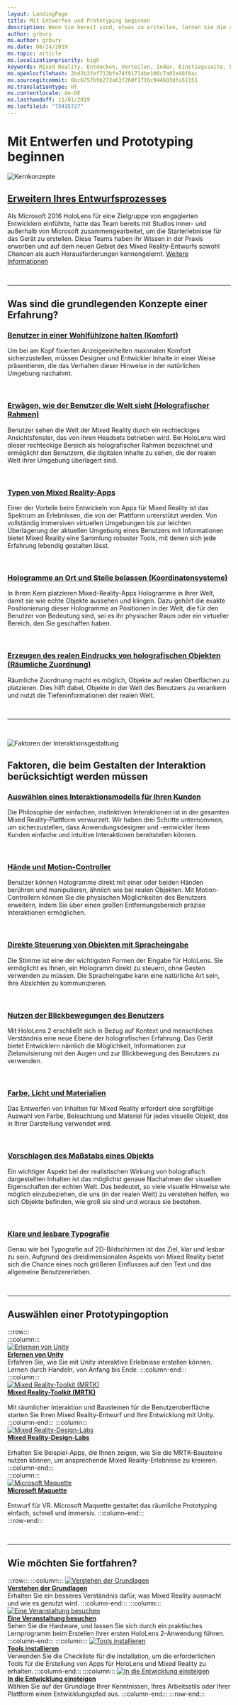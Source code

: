 ```yaml
---
layout: LandingPage
title: Mit Entwerfen und Prototyping beginnen
description: Wenn Sie bereit sind, etwas zu erstellen, lernen Sie die grundlegenden Konzepte kennen, die Sie für den Einstieg in Entwerfen und Prototyping benötigen.
author: grbury
ms.author: grbury
ms.date: 08/24/2019
ms.topic: article
ms.localizationpriority: high
keywords: Mixed Reality, Entdecken, Verteilen, Index, Einstiegsseite, Entwurf, Entwicklung, Tutorials, Beispiel-Apps, Grundlagen, Fallstudien, Ressourcen, HoloLens-Vorgehensweise, Open-Source-Projekte, Kernkonzepte, Interaktion
ms.openlocfilehash: 2bd2b3fef713bfe74f91714be100c7a02e46f8ac
ms.sourcegitcommit: 6bc6757b9b273a63f260f1716c944603dfa51151
ms.translationtype: HT
ms.contentlocale: de-DE
ms.lasthandoff: 11/01/2019
ms.locfileid: "73435727"
---
```

# <a name="start-designing-and-prototyping"></a>Mit Entwerfen und Prototyping beginnen


![Kernkonzepte](images/text_in_unity_viewingangle.jpg)

## <a name="expand-your-design-processcase-study-expanding-the-design-process-for-mixed-realitymd"></a>[Erweitern Ihres Entwurfsprozesses](case-study-expanding-the-design-process-for-mixed-reality.md)

Als Microsoft 2016 HoloLens für eine Zielgruppe von engagierten Entwicklern einführte, hatte das Team bereits mit Studios inner- und außerhalb von Microsoft zusammengearbeitet, um die Starterlebnisse für das Gerät zu erstellen. Diese Teams haben ihr Wissen in der Praxis erworben und auf dem neuen Gebiet des Mixed Reality-Entwurfs sowohl Chancen als auch Herausforderungen kennengelernt. [Weitere Informationen](case-study-expanding-the-design-process-for-mixed-reality.md)

<br>

---

## <a name="what-are-the-core-concepts-of-an-experience"></a>Was sind die grundlegenden Konzepte einer Erfahrung?

### <a name="keep-the-user-comfortable---comfortcomfortmd"></a>[Benutzer in einer Wohlfühlzone halten (Komfort)](comfort.md)
Um bei am Kopf fixierten Anzeigeeinheiten maximalen Komfort sicherzustellen, müssen Designer und Entwickler Inhalte in einer Weise präsentieren, die das Verhalten dieser Hinweise in der natürlichen Umgebung nachahmt.

<br>

### <a name="consider-how-the-user-sees-the-world---holographic-frameholographic-framemd"></a>[Erwägen, wie der Benutzer die Welt sieht (Holografischer Rahmen)](holographic-frame.md)
Benutzer sehen die Welt der Mixed Reality durch ein rechteckiges Ansichtsfenster, das von ihren Headsets betrieben wird. Bei HoloLens wird dieser rechteckige Bereich als holografischer Rahmen bezeichnet und ermöglicht den Benutzern, die digitalen Inhalte zu sehen, die der realen Welt ihrer Umgebung überlagert sind.

<br>

### <a name="types-of-mixed-reality-appstypes-of-mixed-reality-appsmd"></a>[Typen von Mixed Reality-Apps](types-of-mixed-reality-apps.md)
Einer der Vorteile beim Entwickeln von Apps für Mixed Reality ist das Spektrum an Erlebnissen, die von der Plattform unterstützt werden. Von vollständig immersiven virtuellen Umgebungen bis zur leichten Überlagerung der aktuellen Umgebung eines Benutzers mit Informationen bietet Mixed Reality eine Sammlung robuster Tools, mit denen sich jede Erfahrung lebendig gestalten lässt.

<br>

### <a name="keeping-holograms-in-place---coordinate-systemscoordinate-systemsmd"></a>[Hologramme an Ort und Stelle belassen (Koordinatensysteme)](coordinate-systems.md)
In ihrem Kern platzieren Mixed-Reality-Apps Hologramme in Ihrer Welt, damit sie wie echte Objekte aussehen und klingen. Dazu gehört die exakte Positionierung dieser Hologramme an Positionen in der Welt, die für den Benutzer von Bedeutung sind, sei es ihr physischer Raum oder ein virtueller Bereich, den Sie geschaffen haben.

<br>

### <a name="making-holographic-objects-feel-real---spatial-mappingspatial-mappingmd"></a>[Erzeugen des realen Eindrucks von holografischen Objekten (Räumliche Zuordnung)](spatial-mapping.md)
Räumliche Zuordnung macht es möglich, Objekte auf realen Oberflächen zu platzieren. Dies hilft dabei, Objekte in der Welt des Benutzers zu verankern und nutzt die Tiefeninformationen der realen Welt.

<br>


---

<br>

![Faktoren der Interaktionsgestaltung](images/MRTK_BoundingBox_Main.png)

## <a name="interaction-design-factors-to-consider"></a>Faktoren, die beim Gestalten der Interaktion berücksichtigt werden müssen


### <a name="choose-an-interaction-model-for-your-customerinteraction-fundamentalsmd"></a>[Auswählen eines Interaktionsmodells für Ihren Kunden](interaction-fundamentals.md)
Die Philosophie der einfachen, instinktiven Interaktionen ist in der gesamten Mixed Reality-Plattform verwurzelt. Wir haben drei Schritte unternommen, um sicherzustellen, dass Anwendungsdesigner und -entwickler ihren Kunden einfache und intuitive Interaktionen bereitstellen können.

<br>

### <a name="hands-and-motion-controllershands-and-toolsmd"></a>[Hände und Motion-Controller](hands-and-tools.md)
Benutzer können Hologramme direkt mit einer oder beiden Händen berühren und manipulieren, ähnlich wie bei realen Objekten. Mit Motion-Controllern können Sie die physischen Möglichkeiten des Benutzers erweitern, indem Sie über einen großen Entfernungsbereich präzise Interaktionen ermöglichen.

<br>

### <a name="directly-commanding-objects-with-voice-inputvoice-inputmd"></a>[Direkte Steuerung von Objekten mit Spracheingabe](voice-input.md)
Die Stimme ist eine der wichtigsten Formen der Eingabe für HoloLens. Sie ermöglicht es Ihnen, ein Hologramm direkt zu steuern, ohne Gesten verwenden zu müssen. Die Spracheingabe kann eine natürliche Art sein, Ihre Absichten zu kommunizieren.

<br>

### <a name="leveraging-the-users-eye-gazeeye-trackingmd"></a>[Nutzen der Blickbewegungen des Benutzers](eye-tracking.md)
Mit HoloLens 2 erschließt sich in Bezug auf Kontext und menschliches Verständnis eine neue Ebene der holografischen Erfahrung. Das Gerät bietet Entwicklern nämlich die Möglichkeit, Informationen zur Zielanvisierung mit den Augen und zur Blickbewegung des Benutzers zu verwenden.

<br>

### <a name="color-light-and-materialscolor-light-and-materialsmd"></a>[Farbe, Licht und Materialien](color,-light-and-materials.md)
Das Entwerfen von Inhalten für Mixed Reality erfordert eine sorgfältige Auswahl von Farbe, Beleuchtung und Material für jedes visuelle Objekt, das in Ihrer Darstellung verwendet wird.

<br>

### <a name="suggesting-the-scale-of-an-objectscalemd"></a>[Vorschlagen des Maßstabs eines Objekts](scale.md)
Ein wichtiger Aspekt bei der realistischen Wirkung von holografisch dargestellten Inhalten ist das möglichst genaue Nachahmen der visuellen Eigenschaften der echten Welt. Das bedeutet, so viele visuelle Hinweise wie möglich einzubeziehen, die uns (in der realen Welt) zu verstehen helfen, wo sich Objekte befinden, wie groß sie sind und woraus sie bestehen.

<br>

### <a name="clear-and-readable-typographytypographymd"></a>[Klare und lesbare Typografie](typography.md)
Genau wie bei Typografie auf 2D-Bildschirmen ist das Ziel, klar und lesbar zu sein. Aufgrund des dreidimensionalen Aspekts von Mixed Reality bietet sich die Chance eines noch größeren Einflusses auf den Text und das allgemeine Benutzererleben.

<br>


---

## <a name="choose-a-prototyping-option"></a>Auswählen einer Prototypingoption  

:::row:::   
    :::column:::    
       [![Erlernen von Unity](images/unity_logo.png)](https://learn.unity.com/)<br>
        **[Erlernen von Unity](https://learn.unity.com/)**<br>
        Erfahren Sie, wie Sie mit Unity interaktive Erlebnisse erstellen können. Lernen durch Handeln, von Anfang bis Ende.
    :::column-end:::    
    :::column:::    
        [![Mixed Reality-Toolkit (MRTK)](images/MRTK-small_logo.png)](https://github.com/Microsoft/MixedRealityToolkit-Unity)<br>
        **[Mixed Reality-Toolkit (MRTK)](https://github.com/Microsoft/MixedRealityToolkit-Unity)**<br>  
        Mit räumlicher Interaktion und Bausteinen für die Benutzeroberfläche starten Sie Ihren Mixed Reality-Entwurf und Ihre Entwicklung mit Unity.   
    :::column-end:::
    :::column:::    
        [![Mixed Reality-Design-Labs](images/MRDL_logo.png)](https://github.com/Microsoft/MRDL_Unity_PeriodicTable)<br>
        **[Mixed Reality-Design-Labs](https://github.com/Microsoft/MRDL_Unity_PeriodicTable)**<br>  
        Erhalten Sie Beispiel-Apps, die Ihnen zeigen, wie Sie die MRTK-Bausteine nutzen können, um ansprechende Mixed Reality-Erlebnisse zu kreieren.
    :::column-end:::        
    :::column:::    
        [![Microsoft Maquette](images/Maquette_logo.png)](https://www.maquette.ms/)<br>
        **[Microsoft Maquette](https://www.maquette.ms/)**<br>  
        Entwurf für VR. Microsoft Maquette gestaltet das räumliche Prototyping einfach, schnell und immersiv. 
    :::column-end:::    
:::row-end:::

<br>

---



## <a name="what-would-you-like-to-do-next"></a>Wie möchten Sie fortfahren?

:::row:::
    :::column:::
       [![Verstehen der Grundlagen](images/icon-lightbulb.jpg)](index.md#understand-the-basics)<br>
        **[Verstehen der Grundlagen](index.md#understand-the-basics)**<br>
        Erhalten Sie ein besseres Verständnis dafür, was Mixed Reality ausmacht und wie es genutzt wird.
    :::column-end:::
    :::column:::
        [![Eine Veranstaltung besuchen](images/icon-calendar.jpg)](sf-academy-events.md)<br>
         **[Eine Veranstaltung besuchen](sf-academy-events.md)**<br>
        Sehen Sie die Hardware, und lassen Sie sich durch ein praktisches Lernprogramm beim Erstellen Ihrer ersten HoloLens 2-Anwendung führen.
    :::column-end:::
    :::column:::
        [![Tools installieren](images/icon-design.jpg)](install-the-tools.md)<br>
         **[Tools installieren](install-the-tools.md)**<br>
        Verwenden Sie die Checkliste für die Installation, um die erforderlichen Tools für die Erstellung von Apps für HoloLens und Mixed Reality zu erhalten.
    :::column-end:::
    :::column:::
        [![In die Entwicklung einsteigen](images/icon-developer.jpg)](development.md)<br>
        **[In die Entwicklung einsteigen](development.md)**<br>
        Wählen Sie auf der Grundlage Ihrer Kenntnissen, Ihres Arbeitsstils oder Ihrer Plattform einen Entwicklungspfad aus.
    :::column-end:::
:::row-end:::


<br>

<br>


